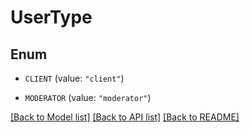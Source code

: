 # UserType

## Enum


* `CLIENT` (value: `"client"`)

* `MODERATOR` (value: `"moderator"`)


[[Back to Model list]](../README.md#documentation-for-models) [[Back to API list]](../README.md#documentation-for-api-endpoints) [[Back to README]](../README.md)


